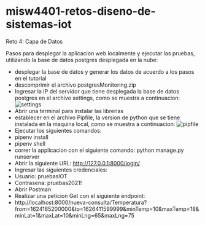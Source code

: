 # misw4401-retos-diseno-de-sistemas-iot

Reto 4: Capa de Datos

Pasos para desplegar la aplicacion web localmente y ejecutar las pruebas, utilizando la base de datos postgres desplegada en la nube:
- desplegar la base de datos y generar los datos de acuerdo a los pasos en el tutorial
- descomprimir el archivo postgresMonitoring.zip
- Ingresar la IP del servidor que tiene desplegada la base de datos postgres en el archivo settings, como se muestra a continuacion:
![settings](https://github.com/user-attachments/assets/49d0f057-20a3-41e9-9dd8-c5ba4b99d615)
- Abrir una terminal para instalar las librerias
- establecer en el archivo Pipfile, la version de python que se tiene instalada en la maquina local, como se muestra a continuacion:
![pipfile](https://github.com/user-attachments/assets/1b3297db-ee7e-47a1-bee9-e25d8bc14be0)
- Ejecutar los siguientes comandos:
- pipenv install
-  pipenv shell
- correr la applicacion con el siguiente comando: python manage.py runserver
- Abrir la siguiente URL: http://127.0.0.1:8000/login/
- Ingresar las siguientes credenciales:
- Usuario: pruebasIOT
- Contrasena: pruebas2021!
- Abrir Postman
- Realizar una peticion Get con el siguiente endpoint:
- http://localhost:8000/nueva-consulta/Temperatura?from=1624165200000&to=1626411599999&minTemp=10&maxTemp=18&minLat=1&maxLat=10&minLng=65&maxLng=75  
